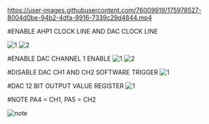 

https://user-images.githubusercontent.com/76009919/175978527-8004d0be-94b2-4dfa-9916-7339c29d4844.mp4

#ENABLE AHP1 CLOCK LINE AND DAC CLOCK LINE 

![1](https://user-images.githubusercontent.com/76009919/175978962-4f368285-5287-4dcf-b570-eed00c2b1e2a.png)
![2](https://user-images.githubusercontent.com/76009919/175978967-11605a3a-22f0-47a3-b667-27cfb9fa44c0.png)

#ENABLE DAC CHANNEL 1 ENABLE
![1](https://user-images.githubusercontent.com/76009919/175979014-6726873c-46ef-4f70-989a-fe527558c002.png)
![2](https://user-images.githubusercontent.com/76009919/175979027-088136e0-d29a-42c6-b2cb-93c55d14de87.png)

#DISABLE DAC CH1 AND CH2 SOFTWARE TRIGGER
![1](https://user-images.githubusercontent.com/76009919/175979169-3bc4c817-797a-4cd2-8ddf-e900448b77e8.png)

#DAC 12 BIT OUTPUT VALUE REGISTER
![1](https://user-images.githubusercontent.com/76009919/175979199-2e08792b-0a9e-4791-9cdf-26a79ae5f435.png)



#NOTE PA4 = CH1, PA5 = CH2

![note](https://user-images.githubusercontent.com/76009919/175979716-06f3f2c2-909d-4d38-8f7f-f59caea40756.png)








